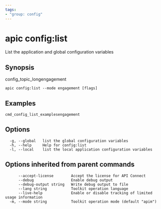 ```yaml
---
tags:
- "group: config"
---
```

# apic config:list

List the application and global configuration variables

## Synopsis

config_topic_longengagement

```
apic config:list --mode engagement [flags]
```

## Examples

```
cmd_config_list_examplesengagement
```


## Options

```
  -g, --global   list the global configuration variables
  -h, --help     Help for config:list
  -l, --local    list the local application configuration variables
```

## Options inherited from parent commands

```
      --accept-license        Accept the license for API Connect
      --debug                 Enable debug output
      --debug-output string   Write debug output to file
      --lang string           Toolkit operation language
      --live-help             Enable or disable tracking of limited usage information
  -m, --mode string           Toolkit operation mode (default "apim")
```
